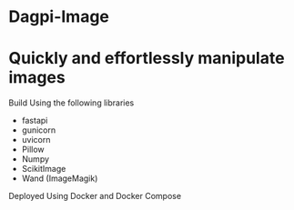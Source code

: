 # Dagpi-Image

# Quickly and effortlessly manipulate images

Build Using the following libraries

- fastapi
- gunicorn
- uvicorn
- Pillow
- Numpy
- ScikitImage
- Wand (ImageMagik)

Deployed Using Docker and Docker Compose
